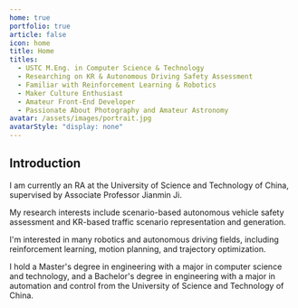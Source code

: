 ```yaml
---
home: true
portfolio: true
article: false
icon: home
title: Home
titles:
  - USTC M.Eng. in Computer Science & Technology
  - Researching on KR & Autonomous Driving Safety Assessment
  - Familiar with Reinforcement Learning & Robotics
  - Maker Culture Enthusiast
  - Amateur Front-End Developer
  - Passionate About Photography and Amateur Astronomy
avatar: /assets/images/portrait.jpg
avatarStyle: "display: none"
---
```


## Introduction

I am currently an RA at the University of Science and Technology of China, supervised by Associate Professor Jianmin Ji.

My research interests include scenario-based autonomous vehicle safety assessment and KR-based traffic scenario representation and generation.

I'm interested in many robotics and autonomous driving fields, including reinforcement learning, motion planning, and trajectory optimization.

I hold a Master's degree in engineering with a major in computer science and technology, and a Bachelor's degree in engineering with a major in automation and control from the University of Science and Technology of China.

